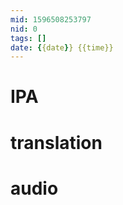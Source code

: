 ```yaml
---
mid: 1596508253797
nid: 0
tags: []
date: {{date}} {{time}}
---
```




# IPA



# translation



# audio


